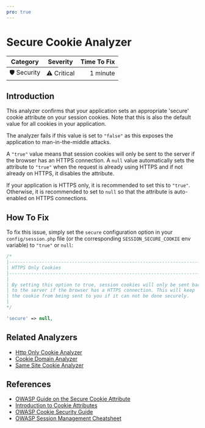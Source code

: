 ```yaml
---
pro: true
---
```


# Secure Cookie Analyzer <Badge text="PRO" type="tip"/>

| Category       | Severity   | Time To Fix  |
| -------------  |:----------:| ------------:|
| 🛡️ Security    | ⚠️ Critical | 1 minute     |

## Introduction

This analyzer confirms that your application sets an appropriate 'secure' cookie attribute on your session cookies. Note that this is also the default value for all cookies in your application.

The analyzer fails if this value is set to `"false"` as this exposes the application to man-in-the-middle attacks. 

A `"true"` value means that session cookies will only be sent to the server if the browser has an HTTPS connection. A `null` value automatically sets the attribute to `"true"` when the request is already using HTTPS and if not already on HTTPS, it disables the attribute.

If your application is HTTPS only, it is recommended to set this to `"true"`. Otherwise, it is recommended to set to `null` so that the attribute is auto-enabled on HTTPS connections.

## How To Fix

To fix this issue, simply set the `secure` configuration option in your `config/session.php` file (or the corresponding `SESSION_SECURE_COOKIE` env variable) to `"true"` or `null`:

```php
/*
|--------------------------------------------------------------------------
| HTTPS Only Cookies
|--------------------------------------------------------------------------
|
| By setting this option to true, session cookies will only be sent back
| to the server if the browser has a HTTPS connection. This will keep
| the cookie from being sent to you if it can not be done securely.
|
*/

'secure' => null,
```

## Related Analyzers

- [Http Only Cookie Analyzer](http-only-cookie-analyzer.html)
- [Cookie Domain Analyzer](cookie-domain-analyzer.html)
- [Same Site Cookie Analyzer](same-site-cookie-analyzer.html)

## References

- [OWASP Guide on the Secure Cookie Attribute](https://owasp.org/www-community/controls/SecureCookieAttribute)
- [Introduction to Cookie Attributes](https://developer.mozilla.org/en-US/docs/Web/HTTP/Cookies#Restrict_access_to_cookies)
- [OWASP Cookie Security Guide](https://owasp.org/www-chapter-london/assets/slides/OWASPLondon20171130_Cookie_Security_Myths_Misconceptions_David_Johansson.pdf)
- [OWASP Session Management Cheatsheet](https://cheatsheetseries.owasp.org/cheatsheets/Session_Management_Cheat_Sheet.html)